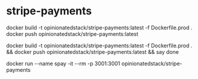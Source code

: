 # stripe-payments


docker build -t opinionatedstack/stripe-payments:latest -f Dockerfile.prod .
docker push opinionatedstack/stripe-payments:latest

docker build -t opinionatedstack/stripe-payments:latest -f Dockerfile.prod . && docker push opinionatedstack/stripe-payments:latest && say done

docker run --name spay -it --rm -p 3001:3001 opinionatedstack/stripe-payments
